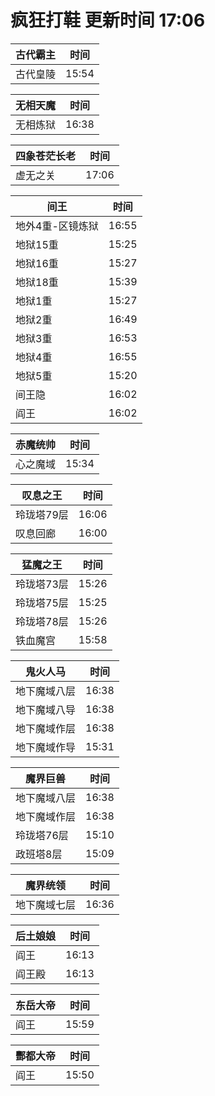 # 疯狂打鞋 更新时间 17:06

| 古代霸主   | 时间    |
|--------|-------|
| 古代皇陵 | 15:54 |

| 无相天魔   | 时间    |
|--------|-------|
| 无相炼狱 | 16:38 |

| 四象苍茫长老   | 时间    |
|--------|-------|
| 虚无之关 | 17:06 |

| 间王   | 时间    |
|--------|-------|
| 地外4重-区镜炼狱 | 16:55 |
| 地狱15重 | 15:25 |
| 地狱16重 | 15:27 |
| 地狱18重 | 15:39 |
| 地狱1重 | 15:27 |
| 地狱2重 | 16:49 |
| 地狱3重 | 16:53 |
| 地狱4重 | 16:55 |
| 地狱5重 | 15:20 |
| 间王隐 | 16:02 |
| 阎王 | 16:02 |

| 赤魔统帅   | 时间    |
|--------|-------|
| 心之魔域 | 15:34 |

| 叹息之王   | 时间    |
|--------|-------|
| 玲珑塔79层 | 16:06 |
| 叹息回廊 | 16:00 |

| 猛魔之王   | 时间    |
|--------|-------|
| 玲珑塔73层 | 15:26 |
| 玲珑塔75层 | 15:25 |
| 玲珑塔78层 | 15:26 |
| 铁血魔宫 | 15:58 |

| 鬼火人马   | 时间    |
|--------|-------|
| 地下魔域八层 | 16:38 |
| 地下魔域八导 | 16:38 |
| 地下魔域作层 | 16:38 |
| 地下魔域作导 | 15:31 |

| 魔界巨兽   | 时间    |
|--------|-------|
| 地下魔域八层 | 16:38 |
| 地下魔域作层 | 16:38 |
| 玲珑塔76层 | 15:10 |
| 政班塔8层 | 15:09 |

| 魔界统领   | 时间    |
|--------|-------|
| 地下魔域七层 | 16:36 |

| 后土娘娘   | 时间    |
|--------|-------|
| 阎王 | 16:13 |
| 阎王殿 | 16:13 |

| 东岳大帝   | 时间    |
|--------|-------|
| 阎王 | 15:59 |

| 酆都大帝   | 时间    |
|--------|-------|
| 阎王 | 15:50 |